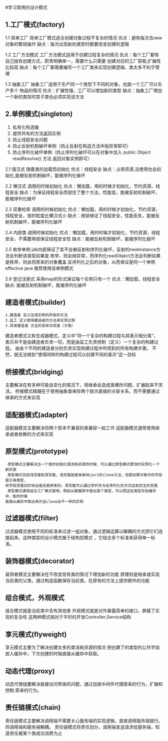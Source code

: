 #学习常用的设计模式

## 1.工厂模式(factory)
    
  1.1 简单工厂
      简单工厂模式适合创建对象过程不复杂的情况
      优点：避免每次去new对象的繁琐操作
      缺点：每次出现新的类型时都要改变创建的逻辑
      
  1.2 工厂方法模式
      工厂方法模式适用于创建过程复杂的情况
      优点：每个工厂都有自己独有创建方式，职责明确单一，需要什么只需要
      创建对应的工厂获取,扩展性比较高
      缺点：每个工厂都需要编写一个工厂类来实现创建逻辑，类太多不利于管理
  
  1.3 抽象工厂
      抽象工厂适用于生产同一个类型下不同的对象，也就一个工厂可以生产多个
      物品的情况
      优点：扩展性强，工厂可以增加新的类型
      缺点：抽象工厂增加一个新的类型时其子类也必须实现该方法
      
## 2.单例模式(singleton)
   1. 私有化构造器
   2. 提供共有的方法返回实例
   3. 防止线程安全问题
   4. 防止反射机制破坏单例（防止反射在构造方法中抛异常即可）
   5. 防止序列化破坏单例（防止序列化破坏可以在对象中加入 public Object readResolve() 方法 返回对象实例即可）
   
   2.1 饿汉式
       随着类的加载而初始化
       优点：线程安全
       缺点：占用资源,没使用也会初始化,能被反射机制破坏，能被序列化破坏
       
   2.2 懒汉式
       调用的时候初始化
       优点：懒加载，用的时候才初始化，节约资源，线程安全
       缺点：为保证线程安全而锁住了整个方法，性能低，能被反射机制破坏，能被序列化破坏
       
   2.3 双重检索
       调用的时候初始化
       优点：懒加载，用的时候才初始化，节约资源，线程安全，锁的粒度比懒汉式小
       缺点：用锁保证了线程安全，性能丢失，能被反射机制破坏，能被序列化破坏
       
   2.4 内部类
       调用时候初始化
       优点：懒加载，用的时候才初始化，节约资源，线程安全，不需要用锁保证线程安全性
       缺点：能被反射机制破坏，能被序列化破坏
       
   2.5 枚举单例
       jdk内部保证了其不会被反射和序列化破坏，反射的newInstance方法会判断该类型如果是
       枚举，则会抛异常，而序列化readObject方法会判断如果是枚举，则会将原来的对象覆盖
       反序列化之后的对象，从而保证是同一个单例
       effective java 推荐使用该单例模式
       
   2.6 登记注册式
       采用map的形式保证每个实例只有一个
       优点：懒加载，线程安全
       缺点: 能被反射机制破坏，能被序列化破坏
       
## 建造者模式(builder)
    1.建造者 定义生成实例的所有的方法
    2.监工 定义使用建造者的方法来实现过程
    3.具体建造者 方法的具体实现者（子类）
    
   建造者模式又称生成器模式，定义中“将一个复杂的构建过程与其表示相分离”，
   表示并不是由建造者负责一切，而是由监工负责控制（定义）一个复杂的构建过程，
   由各个不同的建造者分别负责实现构建过程中所用到的所有构建步骤。
   不然，就无法做到“使得同样的构建过程可以创建不同的表示”这一目标
   
## 桥接模式(bridging)
   主要解决在有多种可能会变化的情况下，用继承会造成类爆炸问题，扩展起来不灵活。
   桥接模式精髓在于使用抽象类保存两个层次直接的关联关系，而不需要通过继承的方式来实现
   
## 适配器模式(adapter)
   适配器模式主要解决将两个原本不兼容的类兼容一起工作
   适配器模式通常使用继承或者依赖的方式来实现
   
## 原型模式(prototype)
     原型模式主要解决当一个类的初始化很消耗资源的时候，可以通过原型模式更快的实例化一个新的类
     原型模式包括浅克隆和深克隆，浅克隆就是继承Object的clone方法，但是如果对象中的字段是引用类型，
    改字段克隆后的地址值还是原来的。深克隆可以通过序列号与反序列化的方式达到完全的克隆
     原型模式通常结合工厂模式使用，例如从数据库中查出某个类型，可以把这些类型存到缓存中，取的时候
    直接从缓存中取出来并且clone出不一样的实例
    
## 过滤器模式(filter)
   过滤器模式使用不同的标准来过滤一组对象，通过逻辑运算以解耦的方式把它们连接起来。这种类型的设计模式属于结构型模式
   ，它结合多个标准来获得单一标准。
   
## 装饰器模式(decorator)
   装饰者模式主要解决在不改变现有类的情况下增加新的功能
   原理则是继承或实现当前类的父类，通过构造函数保存当前类，在原有的方法上提供额外的功能
   
## 组合模式，外观模式
   组合模式就是当前类中含有其他类
   外观模式就是对外暴露简单的接口，屏蔽了实现的复杂性
   这两种模式相对于平时的开发Controller,Service结构

## 享元模式(flyweight)
   享元模式主要为了解决创建太多的类消耗资源的情况
   把创建了的类型的公共字段放入缓存中，下次创建的时候直接从缓存中获取。
   
## 动态代理(proxy)
   动态代理组要解决直接访问带来的问题，通过加层中间件代理原来的行为，扩展和控制
   原来的行为。
   
## 责任链模式(chain)
   责任链模式主要解决调用端不需要关心服务端的实现逻辑，直接调用服务端就行。将调用端和服务端解耦。
   责任链模式将责任划分，调用端发送请求给服务端，知道责任被某个类成功消费为止